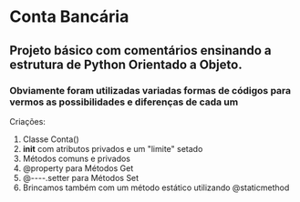 # Conta Bancária

## Projeto básico com comentários ensinando a estrutura de Python Orientado a Objeto.

### Obviamente foram utilizadas variadas formas de códigos para vermos as possibilidades e diferenças de cada um

Criações:
1. Classe Conta()
2. __init__ com atributos privados e um "limite" setado
3. Métodos comuns e privados
4. @property para Métodos Get
5. @----.setter para Métodos Set
6. Brincamos também com um método estático utilizando @staticmethod
